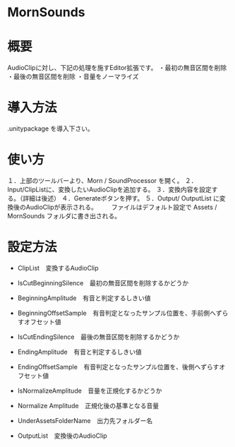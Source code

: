 # MornSounds
 
# 概要
AudioClipに対し、下記の処理を施すEditor拡張です。
・最初の無音区間を削除
・最後の無音区間を削除
・音量をノーマライズ

# 導入方法
.unitypackage を導入下さい。

# 使い方
１．上部のツールバーより、Morn / SoundProcessor を開く。
２．Input/ClipListに、変換したいAudioClipを追加する。
３．変換内容を設定する。（詳細は後述）
４．Generateボタンを押す。
５．Output/ OutputList に変換後のAudioClipが表示される。
　　ファイルはデフォルト設定で Assets / MornSounds フォルダに書き出される。
  
# 設定方法
* ClipList　変換するAudioClip

* IsCutBeginningSilence　最初の無音区間を削除するかどうか
* BeginningAmplitude　有音と判定するしきい値
* BeginningOffsetSample　有音判定となったサンプル位置を、手前側へずらすオフセット値

* IsCutEndingSilence　最後の無音区間を削除するかどうか
* EndingAmplitude　有音と判定するしきい値
* EndingOffsetSample　有音判定となったサンプル位置を、後側へずらすオフセット値

* IsNormalizeAmplitude　音量を正規化するかどうか
* Normalize Amplitude　正規化後の基準となる音量

* UnderAssetsFolderName　出力先フォルダー名

* OutputList　変換後のAudioClip
